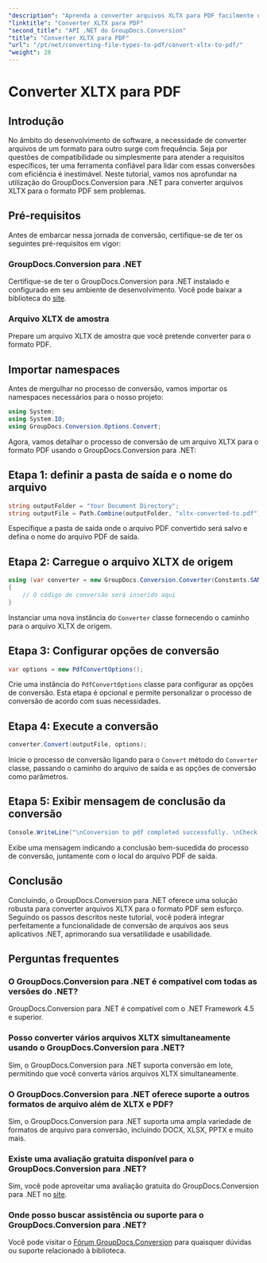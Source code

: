 ```yaml
---
"description": "Aprenda a converter arquivos XLTX para PDF facilmente usando o GroupDocs.Conversion para .NET. Aumente a versatilidade dos seus aplicativos .NET."
"linktitle": "Converter XLTX para PDF"
"second_title": "API .NET do GroupDocs.Conversion"
"title": "Converter XLTX para PDF"
"url": "/pt/net/converting-file-types-to-pdf/convert-xltx-to-pdf/"
"weight": 28
---
```


# Converter XLTX para PDF

## Introdução
No âmbito do desenvolvimento de software, a necessidade de converter arquivos de um formato para outro surge com frequência. Seja por questões de compatibilidade ou simplesmente para atender a requisitos específicos, ter uma ferramenta confiável para lidar com essas conversões com eficiência é inestimável. Neste tutorial, vamos nos aprofundar na utilização do GroupDocs.Conversion para .NET para converter arquivos XLTX para o formato PDF sem problemas. 
## Pré-requisitos
Antes de embarcar nessa jornada de conversão, certifique-se de ter os seguintes pré-requisitos em vigor:
### GroupDocs.Conversion para .NET
Certifique-se de ter o GroupDocs.Conversion para .NET instalado e configurado em seu ambiente de desenvolvimento. Você pode baixar a biblioteca do [site](https://releases.groupdocs.com/conversion/net/).
### Arquivo XLTX de amostra
Prepare um arquivo XLTX de amostra que você pretende converter para o formato PDF.

## Importar namespaces
Antes de mergulhar no processo de conversão, vamos importar os namespaces necessários para o nosso projeto:

```csharp
using System;
using System.IO;
using GroupDocs.Conversion.Options.Convert;
```

Agora, vamos detalhar o processo de conversão de um arquivo XLTX para o formato PDF usando o GroupDocs.Conversion para .NET:
## Etapa 1: definir a pasta de saída e o nome do arquivo
```csharp
string outputFolder = "Your Document Directory";
string outputFile = Path.Combine(outputFolder, "xltx-converted-to.pdf");
```
Especifique a pasta de saída onde o arquivo PDF convertido será salvo e defina o nome do arquivo PDF de saída.
## Etapa 2: Carregue o arquivo XLTX de origem
```csharp
using (var converter = new GroupDocs.Conversion.Converter(Constants.SAMPLE_XLTX))
{
    // O código de conversão será inserido aqui
}
```
Instanciar uma nova instância do `Converter` classe fornecendo o caminho para o arquivo XLTX de origem.
## Etapa 3: Configurar opções de conversão
```csharp
var options = new PdfConvertOptions();
```
Crie uma instância do `PdfConvertOptions` classe para configurar as opções de conversão. Esta etapa é opcional e permite personalizar o processo de conversão de acordo com suas necessidades.
## Etapa 4: Execute a conversão
```csharp
converter.Convert(outputFile, options);
```
Inicie o processo de conversão ligando para o `Convert` método do `Converter` classe, passando o caminho do arquivo de saída e as opções de conversão como parâmetros.
## Etapa 5: Exibir mensagem de conclusão da conversão
```csharp
Console.WriteLine("\nConversion to pdf completed successfully. \nCheck output in {0}", outputFolder);
```
Exibe uma mensagem indicando a conclusão bem-sucedida do processo de conversão, juntamente com o local do arquivo PDF de saída.

## Conclusão
Concluindo, o GroupDocs.Conversion para .NET oferece uma solução robusta para converter arquivos XLTX para o formato PDF sem esforço. Seguindo os passos descritos neste tutorial, você poderá integrar perfeitamente a funcionalidade de conversão de arquivos aos seus aplicativos .NET, aprimorando sua versatilidade e usabilidade.
## Perguntas frequentes
### O GroupDocs.Conversion para .NET é compatível com todas as versões do .NET?
GroupDocs.Conversion para .NET é compatível com o .NET Framework 4.5 e superior.
### Posso converter vários arquivos XLTX simultaneamente usando o GroupDocs.Conversion para .NET?
Sim, o GroupDocs.Conversion para .NET suporta conversão em lote, permitindo que você converta vários arquivos XLTX simultaneamente.
### O GroupDocs.Conversion para .NET oferece suporte a outros formatos de arquivo além de XLTX e PDF?
Sim, o GroupDocs.Conversion para .NET suporta uma ampla variedade de formatos de arquivo para conversão, incluindo DOCX, XLSX, PPTX e muito mais.
### Existe uma avaliação gratuita disponível para o GroupDocs.Conversion para .NET?
Sim, você pode aproveitar uma avaliação gratuita do GroupDocs.Conversion para .NET no [site](https://releases.groupdocs.com/).
### Onde posso buscar assistência ou suporte para o GroupDocs.Conversion para .NET?
Você pode visitar o [Fórum GroupDocs.Conversion](https://forum.groupdocs.com/c/conversion/11) para quaisquer dúvidas ou suporte relacionado à biblioteca.